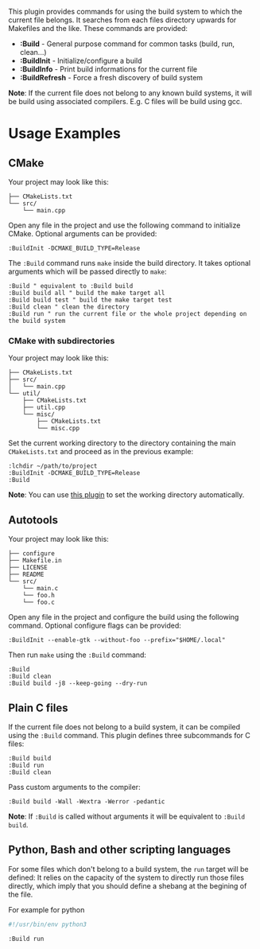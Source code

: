This plugin provides commands for using the build system to which the
current file belongs. It searches from each files directory upwards for
Makefiles and the like. These commands are provided:

* **:Build** - General purpose command for common tasks (build, run, clean...)
* **:BuildInit** - Initialize/configure a build
* **:BuildInfo** - Print build informations for the current file
* **:BuildRefresh** - Force a fresh discovery of build system

**Note**: If the current file does not belong to any known build systems,
it will be build using associated compilers. E.g. C files will be build
using gcc.

# Usage Examples

## CMake

Your project may look like this:

```
├── CMakeLists.txt
└── src/
    └── main.cpp
```

Open any file in the project and use the following command to initialize
CMake. Optional arguments can be provided:

```vim
:BuildInit -DCMAKE_BUILD_TYPE=Release
```

The `:Build` command runs `make` inside the build directory. It takes
optional arguments which will be passed directly to `make`:

```vim
:Build " equivalent to :Build build
:Build build all " build the make target all
:Build build test " build the make target test
:Build clean " clean the directory
:Build run " run the current file or the whole project depending on the build system
```

### CMake with subdirectories

Your project may look like this:

```
├── CMakeLists.txt
├── src/
│   └── main.cpp
└── util/
    ├── CMakeLists.txt
    ├── util.cpp
    └── misc/
        ├── CMakeLists.txt
        └── misc.cpp
```

Set the current working directory to the directory containing the main `CMakeLists.txt` and proceed
as in the previous example:

```vim
:lchdir ~/path/to/project
:BuildInit -DCMAKE_BUILD_TYPE=Release
:Build
```

**Note**: You can use [this plugin](https://github.com/AlxHnr/project-chdir.vim) to set the working
directory automatically.

## Autotools

Your project may look like this:

```
├── configure
├── Makefile.in
├── LICENSE
├── README
└── src/
    └── main.c
    └── foo.h
    └── foo.c
```

Open any file in the project and configure the build using the following
command. Optional configure flags can be provided:

```vim
:BuildInit --enable-gtk --without-foo --prefix="$HOME/.local"
```

Then run `make` using the `:Build` command:

```vim
:Build
:Build clean
:Build build -j8 --keep-going --dry-run
```

## Plain C files

If the current file does not belong to a build system, it can be compiled
using the `:Build` command. This plugin defines three subcommands for C files:

```vim
:Build build
:Build run
:Build clean
```

Pass custom arguments to the compiler:

```vim
:Build build -Wall -Wextra -Werror -pedantic
```

**Note**: If `:Build` is called without arguments it will be equivalent to `:Build build`.

## Python, Bash and other scripting languages

For some files which don't belong to a build system, the `run` target will
be defined:
It relies on the capacity of the system to directly run those files directly, which imply that you should define a shebang at the begining of the
file.

For example for python
```python
#!/usr/bin/env python3
```

```vim
:Build run
```
